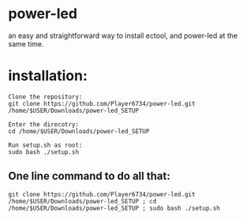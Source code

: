 # power-led
an easy and straightforward way to install ectool, and power-led at the same time.
# installation:
```
Clone the repository:
git clone https://github.com/Player6734/power-led.git /home/$USER/Downloads/power-led_SETUP

Enter the direcotry:
cd /home/$USER/Downloads/power-led_SETUP

Run setup.sh as root:
sudo bash ./setup.sh
```
## One line command to do all that:
```
git clone https://github.com/Player6734/power-led.git /home/$USER/Downloads/power-led_SETUP ; cd /home/$USER/Downloads/power-led_SETUP ; sudo bash ./setup.sh
```
